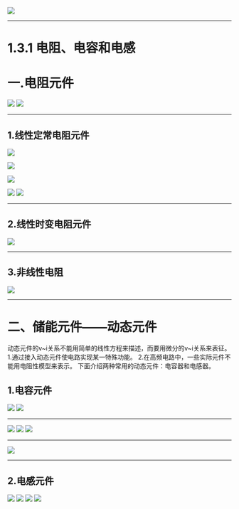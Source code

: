 ![](附件/Pasted%20image%2020250917212314.png)

---

# 1.3.1 电阻、电容和电感

# 一.电阻元件
![](附件/Pasted%20image%2020250917212426.png)
![](附件/Pasted%20image%2020250917212456.png)

---

## 1.线性定常电阻元件
![](附件/Pasted%20image%2020250917212612.png)

![](附件/Pasted%20image%2020250917212629.png)

![](附件/Pasted%20image%2020250917212755.png)

![](附件/Pasted%20image%2020250917212836.png)
![](附件/Pasted%20image%2020250917213027.png)

---

## 2.线性时变电阻元件

![](附件/Pasted%20image%2020250917213241.png)

---

## 3.非线性电阻
![](附件/Pasted%20image%2020250917213528.png)

---

# 二、储能元件——动态元件

动态元件的v~i关系不能用简单的线性方程来描述，而要用微分的v~i关系来表征。
1.通过接入动态元件使电路实现某一特殊功能。
2.在高频电路中，一些实际元件不能用电阻性模型来表示。
下面介绍两种常用的动态元件：电容器和电感器。

## 1.电容元件
![](附件/Pasted%20image%2020250917214348.png)
![](附件/Pasted%20image%2020250917215350.png)

---

![](附件/Pasted%20image%2020250917215514.png)
![](附件/Pasted%20image%2020250917215651.png)
![](附件/Pasted%20image%2020250917215937.png)

---

![](附件/Pasted%20image%2020250917220106.png)

---

## 2.电感元件
![](附件/Pasted%20image%2020250917221040.png)
![](附件/Pasted%20image%2020250917221141.png)
![](附件/Pasted%20image%2020250917221410.png)
![](附件/Pasted%20image%2020250917222228.png)
